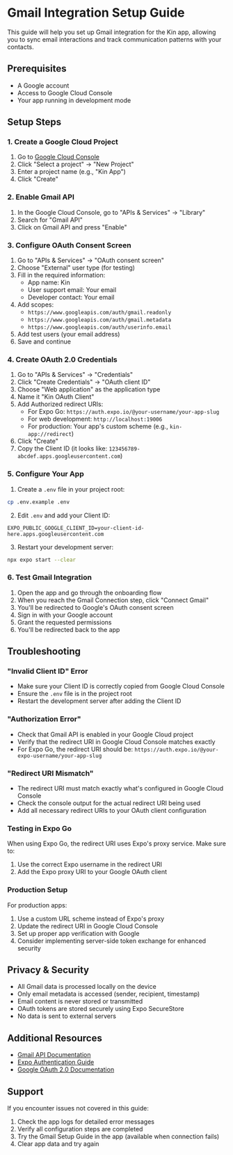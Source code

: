 # Gmail Integration Setup Guide

This guide will help you set up Gmail integration for the Kin app, allowing you to sync email interactions and track communication patterns with your contacts.

## Prerequisites

- A Google account
- Access to Google Cloud Console
- Your app running in development mode

## Setup Steps

### 1. Create a Google Cloud Project

1. Go to [Google Cloud Console](https://console.cloud.google.com)
2. Click "Select a project" → "New Project"
3. Enter a project name (e.g., "Kin App")
4. Click "Create"

### 2. Enable Gmail API

1. In the Google Cloud Console, go to "APIs & Services" → "Library"
2. Search for "Gmail API"
3. Click on Gmail API and press "Enable"

### 3. Configure OAuth Consent Screen

1. Go to "APIs & Services" → "OAuth consent screen"
2. Choose "External" user type (for testing)
3. Fill in the required information:
   - App name: Kin
   - User support email: Your email
   - Developer contact: Your email
4. Add scopes:
   - `https://www.googleapis.com/auth/gmail.readonly`
   - `https://www.googleapis.com/auth/gmail.metadata`
   - `https://www.googleapis.com/auth/userinfo.email`
5. Add test users (your email address)
6. Save and continue

### 4. Create OAuth 2.0 Credentials

1. Go to "APIs & Services" → "Credentials"
2. Click "Create Credentials" → "OAuth client ID"
3. Choose "Web application" as the application type
4. Name it "Kin OAuth Client"
5. Add Authorized redirect URIs:
   - For Expo Go: `https://auth.expo.io/@your-username/your-app-slug`
   - For web development: `http://localhost:19006`
   - For production: Your app's custom scheme (e.g., `kin-app://redirect`)
6. Click "Create"
7. Copy the Client ID (it looks like: `123456789-abcdef.apps.googleusercontent.com`)

### 5. Configure Your App

1. Create a `.env` file in your project root:
```bash
cp .env.example .env
```

2. Edit `.env` and add your Client ID:
```
EXPO_PUBLIC_GOOGLE_CLIENT_ID=your-client-id-here.apps.googleusercontent.com
```

3. Restart your development server:
```bash
npx expo start --clear
```

### 6. Test Gmail Integration

1. Open the app and go through the onboarding flow
2. When you reach the Gmail Connection step, click "Connect Gmail"
3. You'll be redirected to Google's OAuth consent screen
4. Sign in with your Google account
5. Grant the requested permissions
6. You'll be redirected back to the app

## Troubleshooting

### "Invalid Client ID" Error
- Make sure your Client ID is correctly copied from Google Cloud Console
- Ensure the `.env` file is in the project root
- Restart the development server after adding the Client ID

### "Authorization Error" 
- Check that Gmail API is enabled in your Google Cloud project
- Verify that the redirect URI in Google Cloud Console matches exactly
- For Expo Go, the redirect URI should be: `https://auth.expo.io/@your-expo-username/your-app-slug`

### "Redirect URI Mismatch"
- The redirect URI must match exactly what's configured in Google Cloud Console
- Check the console output for the actual redirect URI being used
- Add all necessary redirect URIs to your OAuth client configuration

### Testing in Expo Go
When using Expo Go, the redirect URI uses Expo's proxy service. Make sure to:
1. Use the correct Expo username in the redirect URI
2. Add the Expo proxy URI to your Google OAuth client

### Production Setup
For production apps:
1. Use a custom URL scheme instead of Expo's proxy
2. Update the redirect URI in Google Cloud Console
3. Set up proper app verification with Google
4. Consider implementing server-side token exchange for enhanced security

## Privacy & Security

- All Gmail data is processed locally on the device
- Only email metadata is accessed (sender, recipient, timestamp)
- Email content is never stored or transmitted
- OAuth tokens are stored securely using Expo SecureStore
- No data is sent to external servers

## Additional Resources

- [Gmail API Documentation](https://developers.google.com/gmail/api)
- [Expo Authentication Guide](https://docs.expo.dev/guides/authentication)
- [Google OAuth 2.0 Documentation](https://developers.google.com/identity/protocols/oauth2)

## Support

If you encounter issues not covered in this guide:
1. Check the app logs for detailed error messages
2. Verify all configuration steps are completed
3. Try the Gmail Setup Guide in the app (available when connection fails)
4. Clear app data and try again